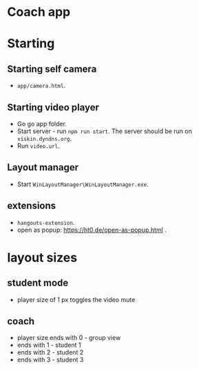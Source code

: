 # Coach app

# Starting

## Starting self camera

- `app/camera.html`.

## Starting video player

- Go go app folder.
- Start server - run `npm run start`. The server should be run on `viskin.dyndns.org`.
- Run `video.url`.

## Layout manager

- Start `WinLayoutManager\WinLayoutManager.exe`.

## extensions

- `hangouts-extension`.
- open as popup: https://ht0.de/open-as-popup.html .

# layout sizes

## student mode

- player size of 1 px toggles the video mute

## coach

- player size ends with 0 - group view
- ends with 1 - student 1
- ends with 2 - student 2
- ends with 3 - student 3
